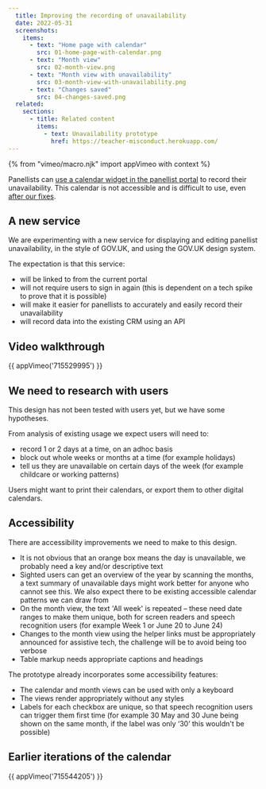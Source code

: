 ```yaml
---
  title: Improving the recording of unavailability
  date: 2022-05-31
  screenshots:
    items:
      - text: "Home page with calendar"
        src: 01-home-page-with-calendar.png
      - text: "Month view"
        src: 02-month-view.png
      - text: "Month view with unavailability"
        src: 03-month-view-with-unavailability.png
      - text: "Changes saved"
        src: 04-changes-saved.png
  related:
    sections:
      - title: Related content
        items:
          - text: Unavailability prototype
            href: https://teacher-misconduct.herokuapp.com/
---
```


{% from "vimeo/macro.njk" import appVimeo with context %}

Panellists can [use a calendar widget in the panellist portal](/teacher-misconduct/panellist-portal/#unavailability-for-tra-hearings-with-unavailable-days) to record their unavailability. This calendar is not accessible and is difficult to use, even [after our fixes](/teacher-misconduct/recording-unavailability-fixes/).

## A new service

We are experimenting with a new service for displaying and editing panellist unavailability, in the style of GOV.UK, and using the GOV.UK design system.

The expectation is that this service:

- will be linked to from the current portal
- will not require users to sign in again (this is dependent on a tech spike to prove that it is possible)
- will make it easier for panellists to accurately and easily record their unavailability
- will record data into the existing CRM using an API

## Video walkthrough

{{ appVimeo('715529995') }}

## We need to research with users

This design has not been tested with users yet, but we have some hypotheses.

From analysis of existing usage we expect users will need to:

- record 1 or 2 days at a time, on an adhoc basis
- block out whole weeks or months at a time (for example holidays)
- tell us they are unavailable on certain days of the week (for example childcare or working patterns)

Users might want to print their calendars, or export them to other digital calendars.

## Accessibility

There are accessibility improvements we need to make to this design.

- It is not obvious that an orange box means the day is unavailable, we probably need a key and/or descriptive text
- Sighted users can get an overview of the year by scanning the months, a text summary of unavailable days might work better for anyone who cannot see this. We also expect there to be existing accessible calendar patterns we can draw from
- On the month view, the text 'All week' is repeated – these need date ranges to make them unique, both for screen readers and speech recognition users (for example Week 1 or June 20 to June 24)
- Changes to the month view using the helper links must be appropriately announced for assistive tech, the challenge will be to avoid being too verbose
- Table markup needs appropriate captions and headings

The prototype already incorporates some accessibility features:

- The calendar and month views can be used with only a keyboard
- The views render appropriately without any styles
- Labels for each checkbox are unique, so that speech recognition users can trigger them first time (for example 30 May and 30 June being shown on the same month, if the label was only ‘30’ this wouldn't be possible)

## Earlier iterations of the calendar

{{ appVimeo('715544205') }}
